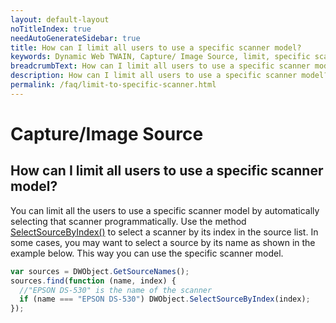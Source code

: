 ```yaml
---
layout: default-layout
noTitleIndex: true
needAutoGenerateSidebar: true
title: How can I limit all users to use a specific scanner model?
keywords: Dynamic Web TWAIN, Capture/ Image Source, limit, specific scanner
breadcrumbText: How can I limit all users to use a specific scanner model?
description: How can I limit all users to use a specific scanner model?
permalink: /faq/limit-to-specific-scanner.html
---
```


# Capture/Image Source

## How can I limit all users to use a specific scanner model?

You can limit all the users to use a specific scanner model by automatically selecting that scanner programmatically. Use the method <a href="{{site.info}}api/WebTwain_Acquire.html#selectsourcebyindex" target="_blank">SelectSourceByIndex()</a> to select a scanner by its index in the source list. In some cases, you may want to select a source by its name as shown in the example below. This way you can use the specific scanner model.

```javascript
var sources = DWObject.GetSourceNames();
sources.find(function (name, index) {
  //"EPSON DS-530" is the name of the scanner
  if (name === "EPSON DS-530") DWObject.SelectSourceByIndex(index);
});
```
